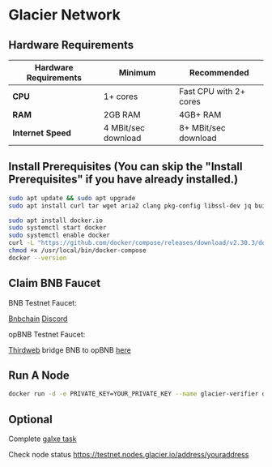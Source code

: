 <script setup>



</script>

# Glacier Network 

## Hardware Requirements
| **Hardware Requirements** | **Minimum**                     | **Recommended**                   |
|----------------------------|----------------------------------|------------------------------------|
| **CPU**                   | 1+ cores                        | Fast CPU with 2+ cores            |
| **RAM**                   | 2GB RAM                         | 4GB+ RAM                          |
| **Internet Speed**        | 4 MBit/sec download             | 8+ MBit/sec download              |

## Install Prerequisites (You can skip the "Install Prerequisites" if you have already installed.)
```bash
sudo apt update && sudo apt upgrade
sudo apt install curl tar wget aria2 clang pkg-config libssl-dev jq build-essential

sudo apt install docker.io
sudo systemctl start docker
sudo systemctl enable docker
curl -L "https://github.com/docker/compose/releases/download/v2.30.3/docker-compose-$(uname -s)-$(uname -m)" -o /usr/local/bin/docker-compose
chmod +x /usr/local/bin/docker-compose
docker --version
```
## Claim BNB Faucet 
BNB Testnet Faucet:

[Bnbchain](https://www.bnbchain.org/en/testnet-faucet)
[Discord](https://discord.com/invite/bnbchain)

opBNB Testnet Faucet:

[Thirdweb](https://thirdweb.com/opbnb-testnet)
bridge BNB to opBNB [here](https://opbnb-testnet-bridge.bnbchain.org/deposit) 

## Run A Node
```bash
docker run -d -e PRIVATE_KEY=YOUR_PRIVATE_KEY --name glacier-verifier docker.io/glaciernetwork/glacier-verifier:v0.0.2
```

## Optional
Complete [galxe task](https://app.galxe.com/quest/glacierlabs/GChNBtVG6A) 

Check node status https://testnet.nodes.glacier.io/address/youraddress
